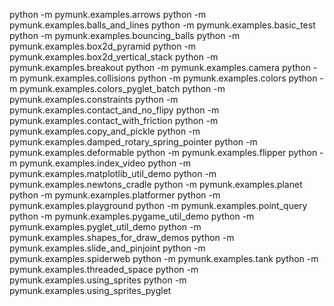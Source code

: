 python -m pymunk.examples.arrows
python -m pymunk.examples.balls_and_lines
python -m pymunk.examples.basic_test
python -m pymunk.examples.bouncing_balls
python -m pymunk.examples.box2d_pyramid
python -m pymunk.examples.box2d_vertical_stack
python -m pymunk.examples.breakout
python -m pymunk.examples.camera
python -m pymunk.examples.collisions
python -m pymunk.examples.colors
python -m pymunk.examples.colors_pyglet_batch
python -m pymunk.examples.constraints
python -m pymunk.examples.contact_and_no_flipy
python -m pymunk.examples.contact_with_friction
python -m pymunk.examples.copy_and_pickle
python -m pymunk.examples.damped_rotary_spring_pointer
python -m pymunk.examples.deformable
python -m pymunk.examples.flipper
python -m pymunk.examples.index_video
python -m pymunk.examples.matplotlib_util_demo
python -m pymunk.examples.newtons_cradle
python -m pymunk.examples.planet
python -m pymunk.examples.platformer
python -m pymunk.examples.playground
python -m pymunk.examples.point_query
python -m pymunk.examples.pygame_util_demo
python -m pymunk.examples.pyglet_util_demo
python -m pymunk.examples.shapes_for_draw_demos
python -m pymunk.examples.slide_and_pinjoint
python -m pymunk.examples.spiderweb
python -m pymunk.examples.tank
python -m pymunk.examples.threaded_space
python -m pymunk.examples.using_sprites
python -m pymunk.examples.using_sprites_pyglet